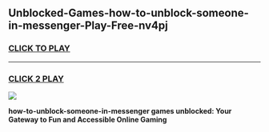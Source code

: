 
## Unblocked-Games-how-to-unblock-someone-in-messenger-Play-Free-nv4pj
<h3>
<a href="https://premium76.site?title=how-to-unblock-someone-in-messenger&ref=10A">CLICK TO PLAY</a></h3>
<hr>

<h3>
<a href="https://premium76.site?title=how-to-unblock-someone-in-messenger&ref=10A">CLICK 2 PLAY</a>
  
</h3>

<a href="https://premium76.site?title=how-to-unblock-someone-in-messenger&ref=10A"><img src="https://clearcache.store/games.png"></a>


**how-to-unblock-someone-in-messenger games unblocked: Your Gateway to Fun and Accessible Online Gaming**
